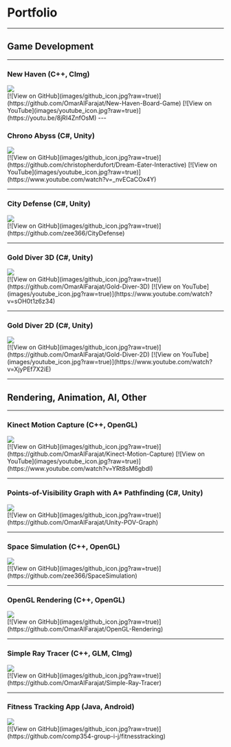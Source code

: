 # Portfolio

---

## Game Development

---

### New Haven (C++, CImg)
<img src="images/new-haven_thumbnail.jpg?raw=true"/>
<br> [![View on GitHub](images/github_icon.jpg?raw=true)](https://github.com/OmarAlFarajat/New-Haven-Board-Game)
[![View on YouTube](images/youtube_icon.jpg?raw=true)](https://youtu.be/8jRI4ZnfOsM) 
---

### Chrono Abyss (C#, Unity)
<img src="images/chrono-abyss_thumbnail.jpg?raw=true"/>
<br> [![View on GitHub](images/github_icon.jpg?raw=true)](https://github.com/christopherdufort/Dream-Eater-Interactive)
[![View on YouTube](images/youtube_icon.jpg?raw=true)](https://www.youtube.com/watch?v=_nvECaCOx4Y) 

---

### City Defense (C#, Unity)
<img src="images/city-defense_thumbnail.jpg?raw=true"/>
<br> [![View on GitHub](images/github_icon.jpg?raw=true)](https://github.com/zee366/CityDefense)

---

### Gold Diver 3D (C#, Unity)
<img src="images/gold-diver-3d_thumbnail.jpg?raw=true"/>
<br> [![View on GitHub](images/github_icon.jpg?raw=true)](https://github.com/OmarAlFarajat/Gold-Diver-3D)
[![View on YouTube](images/youtube_icon.jpg?raw=true)](https://www.youtube.com/watch?v=sOH0t1z6z34)

---

### Gold Diver 2D (C#, Unity)
<img src="images/gold-diver-2d_thumbnail.jpg?raw=true"/>
<br> [![View on GitHub](images/github_icon.jpg?raw=true)](https://github.com/OmarAlFarajat/Gold-Diver-2D)
[![View on YouTube](images/youtube_icon.jpg?raw=true)](https://www.youtube.com/watch?v=XjyPEf7X2iE)

---

## Rendering, Animation, AI, Other

---

### Kinect Motion Capture (C++, OpenGL)
<img src="images/kinect-mocap_thumbnail.jpg?raw=true"/>
<br> [![View on GitHub](images/github_icon.jpg?raw=true)](https://github.com/OmarAlFarajat/Kinect-Motion-Capture)
[![View on YouTube](images/youtube_icon.jpg?raw=true)](https://www.youtube.com/watch?v=YRt8sM6gbdI)

---

### Points-of-Visibility Graph with A* Pathfinding (C#, Unity)
<img src="images/pov-graph_thumbnail.jpg?raw=true"/>
<br> [![View on GitHub](images/github_icon.jpg?raw=true)](https://github.com/OmarAlFarajat/Unity-POV-Graph)

---

### Space Simulation (C++, OpenGL)
<img src="images/space-sim_thumbnail.jpg?raw=true"/>
<br> [![View on GitHub](images/github_icon.jpg?raw=true)](https://github.com/zee366/SpaceSimulation)

---

### OpenGL Rendering (C++, OpenGL)
<img src="images/opengl-render_thumbnail.jpg?raw=true"/>
<br> [![View on GitHub](images/github_icon.jpg?raw=true)](https://github.com/OmarAlFarajat/OpenGL-Rendering)

---

### Simple Ray Tracer (C++, GLM, CImg)
<img src="images/ray-tracer_thumbnail.jpg?raw=true"/>
<br> [![View on GitHub](images/github_icon.jpg?raw=true)](https://github.com/OmarAlFarajat/Simple-Ray-Tracer)

---

### Fitness Tracking App (Java, Android)
<img src="images/fitness-app_thumbnail.jpg?raw=true"/>
<br> [![View on GitHub](images/github_icon.jpg?raw=true)](https://github.com/comp354-group-i-j/fitnesstracking)

